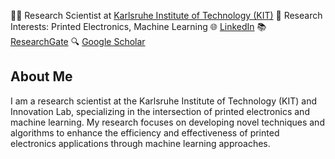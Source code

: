 👨‍💼 Research Scientist at [Karlsruhe Institute of Technology (KIT)](https://www.kit.edu)
🔬 Research Interests: Printed Electronics, Machine Learning
🌐 [LinkedIn]([https://www.linkedin.com/in/your-linkedin-profile](https://www.linkedin.com/in/alivtunc/))
📚 [ResearchGate]([https://www.researchgate.net/profile/your-profile](https://www.researchgate.net/profile/Ali-Tunc-10))
🔍 [Google Scholar]([https://scholar.google.com/citations?user=your-profile](https://scholar.google.com/citations?user=PGZmQA0AAAAJ&hl=tr))

## About Me
I am a research scientist at the Karlsruhe Institute of Technology (KIT) and Innovation Lab, specializing in the intersection of printed electronics and machine learning. My research focuses on developing novel techniques and algorithms to enhance the efficiency and effectiveness of printed electronics applications through machine learning approaches.
